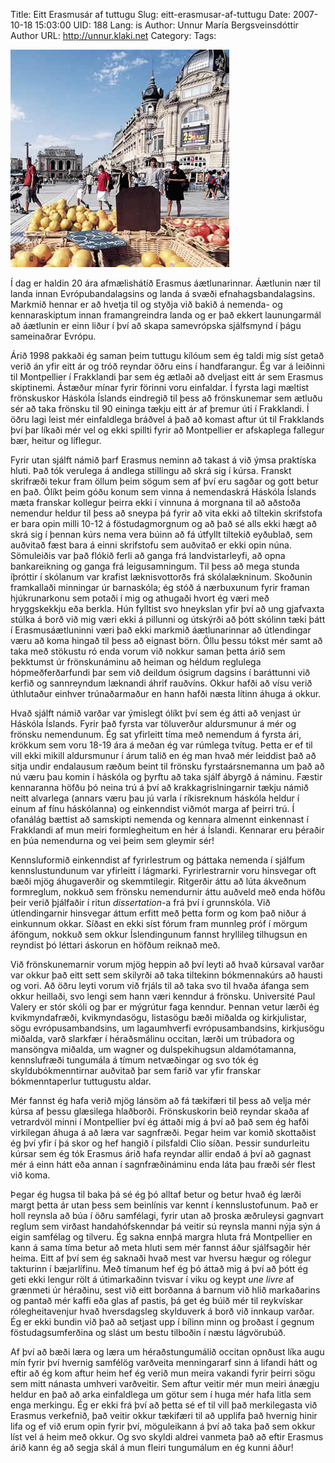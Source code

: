 Title: Eitt Erasmusár af tuttugu
Slug: eitt-erasmusar-af-tuttugu
Date: 2007-10-18 15:03:00
UID: 188
Lang: is
Author: Unnur María Bergsveinsdóttir
Author URL: http://unnur.klaki.net
Category: 
Tags: 

![Montpellier](454.jpg)

Í dag er haldin 20 ára afmælishátíð Erasmus áætlunarinnar. Áætlunin nær til landa innan Evrópubandalagsins og landa á svæði efnahagsbandalagsins. Markmið hennar er að hvetja til og styðja við bakið á nemenda- og kennaraskiptum innan framangreindra landa og er það ekkert launungarmál að áætlunin er einn liður í því að skapa samevrópska sjálfsmynd í þágu sameinaðrar Evrópu. 

Árið 1998 pakkaði ég saman þeim tuttugu kílóum sem ég taldi mig síst getað verið án yfir eitt ár og tróð reyndar öðru eins í handfarangur. Ég var á leiðinni til Montpellier í Frakklandi þar sem ég ætlaði að dveljast eitt ár sem Erasmus skiptinemi. Ástæður mínar fyrir förinni voru einfaldar. Í fyrsta lagi mæltist frönskuskor Háskóla Íslands eindregið til þess að frönskunemar sem ætluðu sér að taka frönsku til 90 eininga tækju eitt ár af þremur úti í Frakklandi. Í öðru lagi leist mér einfaldlega bráðvel á það að komast aftur út til Frakklands því þar líkaði mér vel og ekki spillti fyrir að Montpellier er afskaplega fallegur bær, heitur og líflegur. 

Fyrir utan sjálft námið þarf Erasmus neminn að takast á við ýmsa praktíska hluti. Það tók verulega á andlega stillingu að skrá sig í kúrsa. Franskt skrifræði tekur fram öllum þeim sögum sem af því eru sagðar og gott betur en það. Ólíkt þeim góðu konum sem vinna á nemendaskrá Háskóla Íslands mæta franskar kollegur þeirra ekki í vinnuna á morgnana til að aðstoða nemendur heldur til þess að sneypa þá fyrir að vita ekki að tiltekin skrifstofa er bara opin milli 10-12 á föstudagmorgnum og að það sé alls ekki hægt að skrá sig í þennan kúrs nema vera búinn að fá útfyllt tiltekið eyðublað, sem auðvitað fæst bara á einni skrifstofu sem auðvitað er ekki opin núna. Sömuleiðis var það flókið ferli að ganga frá landvistarleyfi, að opna bankareikning og ganga frá leigusamningum. Til þess að mega stunda íþróttir í skólanum var krafist læknisvottorðs frá skólalækninum. Skoðunin framkallaði minningar úr barnaskóla; ég stóð á nærbuxunum fyrir framan hjúkrunarkonu sem potaði í mig og athugaði hvort ég væri með hryggskekkju eða berkla. Hún fylltist svo hneykslan yfir því að ung gjafvaxta stúlka á borð við mig væri ekki á pillunni og útskýrði að þótt skólinn tæki þátt í Erasmusáætluninni væri það ekki markmið áætlunarinnar að útlendingar væru að koma hingað til þess að eignast börn. Öllu þessu tókst mér samt að taka með stökustu ró enda vorum við nokkur saman þetta árið sem þekktumst úr frönskunáminu að heiman og héldum reglulega hópmeðferðarfundi þar sem við deildum ósigrum dagsins í baráttunni við kerfið og sannreyndum læknandi áhrif rauðvíns. Okkur hafði að vísu verið úthlutaður einhver trúnaðarmaður en hann hafði næsta lítinn áhuga á okkur. 

Hvað sjálft námið varðar var ýmislegt ólíkt því sem ég átti að venjast úr Háskóla Íslands. Fyrir það fyrsta var töluverður aldursmunur á mér og frönsku nemendunum. Ég sat yfirleitt tíma með nemendum á fyrsta ári, krökkum sem voru 18-19 ára á meðan ég var rúmlega tvítug. Þetta er ef til vill ekki mikill aldursmunur í árum talið en ég man hvað mér leiddist það að sitja undir endalausum ræðum beint til frönsku fyrstaársnemanna um það að nú væru þau komin í háskóla og þyrftu að taka sjálf ábyrgð á náminu. Fæstir kennaranna höfðu þó neina trú á því að krakkagrislningarnir tækju námið neitt alvarlega (annars væru þau jú varla í ríkisreknum háskóla heldur í einum af fínu háskólanna) og einkenndist viðmót marga af þeirri trú. Í ofanálág bættist að samskipti nemenda og kennara almennt einkennast í Frakklandi af mun meiri formlegheitum en hér á Íslandi. Kennarar eru þéraðir en þúa nemendurna og vei þeim sem gleymir sér! 

Kennsluformið einkenndist af fyrirlestrum og þáttaka nemenda í sjálfum kennslustundunum var yfirleitt í lágmarki. Fyrirlestrarnir voru hinsvegar oft bæði mjög áhugaverðir og skemmtilegir. Ritgerðir áttu að lúta ákveðnum formreglum, nokkuð sem frönsku nemendurnir áttu auðveld með enda höfðu þeir verið þjálfaðir í ritun _dissertation_-a frá því í grunnskóla. Við útlendingarnir hinsvegar áttum erfitt með þetta form og kom það niður á einkunnum okkar. Síðast en ekki síst fórum fram munnleg próf í mörgum áföngum, nokkuð sem okkur Íslendingunum fannst hryllileg tilhugsun en reyndist þó léttari áskorun en höfðum reiknað með. 

Við frönskunemarnir vorum mjög heppin að því leyti að hvað kúrsaval varðar var okkur það eitt sett sem skilyrði að taka tiltekinn bókmennakúrs að hausti og vori. Að öðru leyti vorum við frjáls til að taka svo til hvaða áfanga sem okkur heillaði, svo lengi sem hann væri kenndur á frönsku. Université Paul Valery er stór skóli og þar er mýgrútur faga kenndur. Þennan vetur lærði ég kvikmyndafræði, kvikmyndasögu, listasögu bæði miðalda og kirkjulistar, sögu evrópusambandsins, um lagaumhverfi evrópusambandsins, kirkjusögu miðalda, varð slarkfær í héraðsmálinu occitan, lærði um trúbadora og mansöngva miðalda, um wagner og dulspekihugsun aldamótamanna, kennslufræði tungumála á tímum netvæðingar og svo tók ég skyldubókmenntirnar auðvitað þar sem farið var yfir franskar bókmenntaperlur tuttugustu aldar. 

Mér fannst ég hafa verið mjög lánsöm að fá tækifæri til þess að velja mér kúrsa af þessu glæsilega hlaðborði. Frönskuskorin beið reyndar skaða af vetrardvöl minni í Montpellier því ég áttaði mig á því að það sem ég hafði virkilegan áhuga á að læra var sagnfræði. Þegar heim var komið skottaðist ég því yfir í þá skor og hef hangið í pilsfaldi Clio síðan. Þessir sundurleitu kúrsar sem ég tók Erasmus árið hafa reyndar allir endað á því að gagnast mér á einn hátt eða annan í sagnfræðináminu enda láta þau fræði sér flest við koma. 

Þegar ég hugsa til baka þá sé ég þó alltaf betur og betur hvað ég lærði margt þetta ár utan þess sem beinlínis var kennt í kennslustofunum. Það er holl reynsla að búa í öðru samfélagi, fyrir utan að þroska æðruleysi gagnvart reglum sem virðast handahófskenndar þá veitir sú reynsla manni nýja sýn á eigin samfélag og tilveru. Ég sakna ennþá margra hluta frá Montpellier en kann á sama tíma betur að meta hluti sem mér fannst áður sjálfsagðir hér heima. Eitt af því sem ég saknaði hvað mest var hversu hægur og rólegur takturinn í bæjarlífinu. Með tímanum hef ég þó áttað mig á því að þótt ég geti ekki lengur rölt á útimarkaðinn tvisvar í viku og keypt _une livre_ af grænmeti úr héraðinu, sest við eitt borðanna á barnum við hlið markaðarins og pantað mér kaffi eða glas af pastis, þá get ég búið mér til reykvískar rólegheitavenjur hvað hversdagsleg skylduverk á borð við innkaup varðar. Ég er ekki bundin við það að setjast upp í bílinn minn og þroðast í gegnum föstudagsumferðina og slást um bestu tilboðin í næstu lágvörubúð. 

Af því að bæði læra og læra um héraðstungumálið occitan opnðust líka augu mín fyrir því hvernig samfélög varðveita menningararf sinn á lifandi hátt og eftir að ég kom aftur heim hef ég verið mun meira vakandi fyrir þeirri sögu sem mitt nánasta umhveri varðveitir. Sem aftur veitir mér mun meiri ánægju heldur en það að arka einfaldlega um götur sem í huga mér hafa litla sem enga merkingu. Ég er ekki frá því að þetta sé ef til vill það merkilegasta við Erasmus verkefnið, það veitir okkur tækifæri til að upplifa það hvernig hinir lifa og ef við erum opin fyrir því, möguleikann á því að taka það sem okkur líst vel á heim með okkur. Og svo skyldi aldrei vanmeta það að eftir Erasmus árið kann ég að segja skál á mun fleiri tungumálum en ég kunni áður! 

